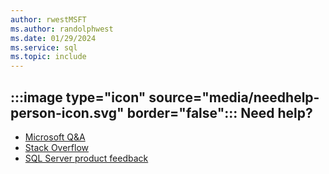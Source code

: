 ```yaml
---
author: rwestMSFT
ms.author: randolphwest
ms.date: 01/29/2024
ms.service: sql
ms.topic: include
---
```

## :::image type="icon" source="media/needhelp-person-icon.svg" border="false"::: Need help?

- [Microsoft Q&A](/answers/products/sql-server)
- [Stack Overflow](https://stackoverflow.com/questions/tagged/sql-server)
- [SQL Server product feedback](https://feedback.azure.com/forums/908035-sql-server)
